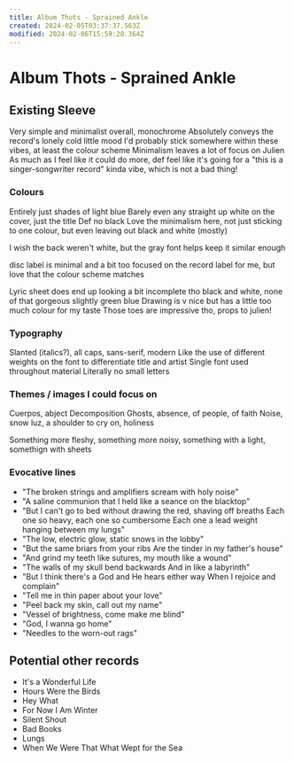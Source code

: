 ```yaml
---
title: Album Thots - Sprained Ankle
created: 2024-02-05T03:37:37.563Z
modified: 2024-02-06T15:59:28.364Z
---
```


# Album Thots - Sprained Ankle

## Existing Sleeve
Very simple and minimalist overall, monochrome
Absolutely conveys the record's lonely cold little mood
I'd probably stick somewhere within these vibes, at least the colour scheme
Minimalism leaves a lot of focus on Julien
As much as I feel like it could do more, def feel like it's going for a "this is a singer-songwriter record" kinda vibe, which is not a bad thing!

### Colours
Entirely just shades of light blue
Barely even any straight up white on the cover, just the title
Def no black
Love the minimalism here, not just sticking to one colour, but even leaving out black and white (mostly)

I wish the back weren't white, but the gray font helps keep it similar enough

disc label is minimal and a bit too focused on the record label for me, but love that the colour scheme matches

Lyric sheet does end up looking a bit incomplete tho
black and white, none of that gorgeous slightly green blue
Drawing is v nice but has a little too much colour for my taste
Those toes are impressive tho, props to julien!

### Typography
Slanted (italics?), all caps, sans-serif, modern
Like the use of different weights on the font to differentiate title and artist
Single font used throughout material
Literally no small letters

### Themes / images I could focus on
Cuerpos, abject
Decomposition
Ghosts, absence, of people, of faith
Noise, snow
luz, a shoulder to cry on, holiness

Something more fleshy, something more noisy, something with a light, somethign with sheets

### Evocative lines
- "The broken strings and amplifiers scream with holy noise"
- "A saline communion that I held like a seance on the blacktop"
- "But I can't go to bed without drawing the red, shaving off breaths
Each one so heavy, each one so cumbersome
Each one a lead weight hanging between my lungs"
- "The low, electric glow, static snows in the lobby"
- "But the same briars from your ribs
Are the tinder in my father's house"
- "And grind my teeth like sutures, my mouth like a wound"
- "The walls of my skull bend backwards
And in like a labyrinth"
- "But I think there's a God and He hears either way
When I rejoice and complain"
- "Tell me in thin paper about your love"
- "Peel back my skin, call out my name"
- "Vessel of brightness, come make me blind"
- "God, I wanna go home"
- "Needles to the worn-out rags"

## Potential other records
- It's a Wonderful Life
- Hours Were the Birds
- Hey What
- For Now I Am Winter
- Silent Shout
- Bad Books
- Lungs
- When We Were That What Wept for the Sea

